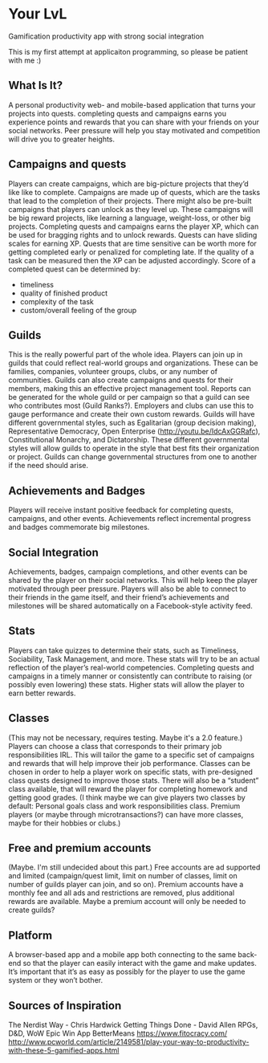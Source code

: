 Your LvL
========

Gamification productivity app with strong social integration

This is my first attempt at applicaiton programming, so please be patient with me :)

## What Is It?

A personal productivity web- and mobile-based application that turns your projects into quests. completing quests and campaigns earns you experience points and rewards that you can share with your friends on your social networks. Peer pressure will help you stay motivated and competition will drive you to greater heights.

## Campaigns and quests

Players can create campaigns, which are big-picture projects that they’d like like to complete. Campaigns are made up of quests, which are the tasks that lead to the completion of their projects. There might also be pre-built campaigns that players can unlock as they level up. These campaigns will be big reward projects, like learning a language, weight-loss, or other big projects. Completing quests and campaigns earns the player XP, which can be used for bragging rights and to unlock rewards. Quests can have sliding scales for earning XP. Quests that are time sensitive can be worth more for getting completed early or penalized for completing late. If the quality of a task can be measured then the XP can be adjusted accordingly.
Score of a completed quest can be determined by:
- timeliness
- quality of finished product
- complexity of the task
- custom/overall feeling of the group

## Guilds

This is the really powerful part of the whole idea. Players can join up in guilds that could reflect real-world groups and organizations. These can be families, companies, volunteer groups, clubs, or any number of communities. Guilds can also create campaigns and quests for their members, making this an effective project management tool. Reports can be generated for the whole guild or per campaign so that a guild can see who contributes most (Guild Ranks?). Employers and clubs can use this to gauge performance and create their own custom rewards. Guilds will have different governmental styles, such as Egalitarian (group decision making), Representative Democracy, Open Enterprise (http://youtu.be/IdcAxGGRafc), Constitutional Monarchy, and Dictatorship. These different governmental styles will allow guilds to operate in the style that best fits their organization or project. Guilds can change governmental structures from one to another if the need should arise.

## Achievements and Badges

Players will receive instant positive feedback for completing quests, campaigns, and other events. Achievements reflect incremental progress and badges commemorate big milestones.

## Social Integration

Achievements, badges, campaign completions, and other events can be shared by the player on their social networks. This will help keep the player motivated through peer pressure. Players will also be able to connect to their friends in the game itself, and their friend’s achievements and milestones will be shared automatically on a Facebook-style activity feed.

## Stats

Players can take quizzes to determine their stats, such as Timeliness, Sociability, Task Management, and more. These stats will try to be an actual reflection of the player’s real-world competencies. Completing quests and campaigns in a timely manner or consistently can contribute to raising (or possibly even lowering) these stats. Higher stats will allow the player to earn better rewards.

## Classes

(This may not be necessary, requires testing. Maybe it's a 2.0 feature.) Players can choose a class that corresponds to their primary job responsibilities IRL. This will tailor the game to a specific set of campaigns and rewards that will help improve their job performance. Classes can be chosen in order to help a player work on specific stats, with pre-designed class quests designed to improve those stats. There will also be a “student” class available, that will reward the player for completing homework and getting good grades. (I think maybe we can give players two classes by default: Personal goals class and work responsibilities class. Premium players (or maybe through microtransactions?) can have more classes, maybe for their hobbies or clubs.)

## Free and premium accounts

(Maybe. I'm still undecided about this part.) Free accounts are ad supported and limited (campaign/quest limit, limit on number of classes, limit on number of guilds player can join, and so on). Premium accounts have a monthly fee and all ads and restrictions are removed, plus additional rewards are available. Maybe a premium account will only be needed to create guilds?

## Platform

A browser-based app and a mobile app both connecting to the same back-end so that the player can easily interact with the game and make updates. It’s important that it’s as easy as possibly for the player to use the game system or they won’t bother.

## Sources of Inspiration

The Nerdist Way - Chris Hardwick
Getting Things Done - David Allen
RPGs, D&D, WoW
Epic Win App
BetterMeans
https://www.fitocracy.com/ 
http://www.pcworld.com/article/2149581/play-your-way-to-productivity-with-these-5-gamified-apps.html
